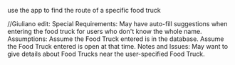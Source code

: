 use the app to find the route of a specific food truck


//Giuliano edit:
Special Requirements: May have auto-fill suggestions when entering the food truck for users who don't know the whole name.
Assumptions: Assume the Food Truck entered is in the database. Assume the Food Truck entered is open at that time.
Notes and Issues: May want to give details about Food Trucks near the user-specified Food Truck.
